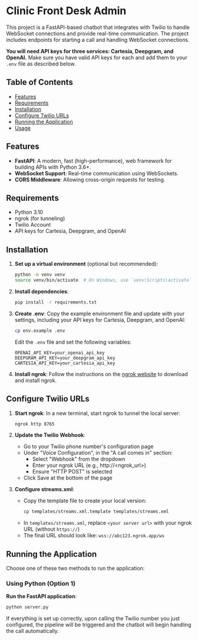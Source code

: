 # Clinic Front Desk Admin

This project is a FastAPI-based chatbot that integrates with Twilio to handle WebSocket connections and provide real-time communication. The project includes endpoints for starting a call and handling WebSocket connections.

**You will need API keys for three services: Cartesia, Deepgram, and OpenAI.** Make sure you have valid API keys for each and add them to your `.env` file as described below.

## Table of Contents

- [Features](#features)
- [Requirements](#requirements)
- [Installation](#installation)
- [Configure Twilio URLs](#configure-twilio-urls)
- [Running the Application](#running-the-application)
- [Usage](#usage)

## Features

- **FastAPI**: A modern, fast (high-performance), web framework for building APIs with Python 3.6+.
- **WebSocket Support**: Real-time communication using WebSockets.
- **CORS Middleware**: Allowing cross-origin requests for testing.

## Requirements

- Python 3.10
- ngrok (for tunneling)
- Twilio Account
- API keys for Cartesia, Deepgram, and OpenAI

## Installation

1. **Set up a virtual environment** (optional but recommended):

   ```sh
   python -m venv venv
   source venv/bin/activate  # On Windows, use `venv\Scripts\activate`
   ```

2. **Install dependencies**:

   ```sh
   pip install -r requirements.txt
   ```

3. **Create .env**:
   Copy the example environment file and update with your settings, including your API keys for Cartesia, Deepgram, and OpenAI:

   ```sh
   cp env.example .env
   ```
   Edit the `.env` file and set the following variables:
   ```
   OPENAI_API_KEY=your_openai_api_key
   DEEPGRAM_API_KEY=your_deepgram_api_key
   CARTESIA_API_KEY=your_cartesia_api_key
   ```

4. **Install ngrok**:
   Follow the instructions on the [ngrok website](https://ngrok.com/download) to download and install ngrok.

## Configure Twilio URLs

1. **Start ngrok**:
   In a new terminal, start ngrok to tunnel the local server:

   ```sh
   ngrok http 8765
   ```

2. **Update the Twilio Webhook**:

   - Go to your Twilio phone number's configuration page
   - Under "Voice Configuration", in the "A call comes in" section:
     - Select "Webhook" from the dropdown
     - Enter your ngrok URL (e.g., http://<ngrok_url>)
     - Ensure "HTTP POST" is selected
   - Click Save at the bottom of the page

3. **Configure streams.xml**:
   - Copy the template file to create your local version:
     ```sh
     cp templates/streams.xml.template templates/streams.xml
     ```
   - In `templates/streams.xml`, replace `<your server url>` with your ngrok URL (without `https://`)
   - The final URL should look like: `wss://abc123.ngrok.app/ws`

## Running the Application

Choose one of these two methods to run the application:

### Using Python (Option 1)

**Run the FastAPI application**:

```sh
python server.py
```

If everything is set up correctly, upon calling the Twilio number you just configured, the pipeline will be triggered and the chatbot will begin handling the call automatically.

